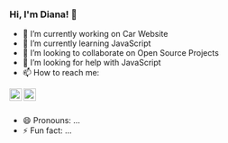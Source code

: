 ### Hi, I'm Diana! 👋

- 🔭 I’m currently working on Car Website
- 🌱 I’m currently learning JavaScript
- 👯 I’m looking to collaborate on Open Source Projects
- 🤔 I’m looking for help with JavaScript
- 📫 How to reach me: <br />
<a href="mailto:diana.zhusupbekova.kk@gmail.com">
  <img align="left" alt="Diana Zhusupbekova" | Email" width="22px" src="https://www.svgrepo.com/show/92674/email.svg" />
</a>
<a href="https://www.linkedin.com/in/diana-zhusupbekova-727034217/">
  <img align="left" alt="Diana's LinkedIN" | width="22px" src="https://raw.githubusercontent.com/peterthehan/peterthehan/master/assets/linkedin.svg" />
</a>
<br />
<br />

- 😄 Pronouns: ...
- ⚡ Fun fact: ...

